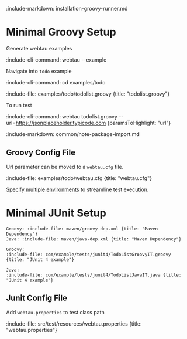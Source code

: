 :include-markdown: installation-groovy-runner.md

# Minimal Groovy Setup

Generate webtau examples 

:include-cli-command: webtau --example

Navigate into `todo` example

:include-cli-command: cd examples/todo

:include-file: examples/todo/todolist.groovy {title: "todolist.groovy"}

To run test

:include-cli-command: webtau todolist.groovy --url=https://jsonplaceholder.typicode.com {paramsToHighlight: "url"}

:include-markdown: common/note-package-import.md

## Groovy Config File

Url parameter can be moved to a `webtau.cfg` file.

:include-file: examples/todo/webtau.cfg {title: "webtau.cfg"}

[Specify multiple environments](configuration/environments) to streamline test execution.

# Minimal JUnit Setup

```tabs
Groovy: :include-file: maven/groovy-dep.xml {title: "Maven Dependency"}
Java: :include-file: maven/java-dep.xml {title: "Maven Dependency"}
```

```tabs
Groovy:
:include-file: com/example/tests/junit4/TodoListGroovyIT.groovy {title: "JUnit 4 example"}
 
Java:
:include-file: com/example/tests/junit4/TodoListJavaIT.java {title: "JUnit 4 example"}
```

## Junit Config File

Add `webtau.properties` to test class path

:include-file: src/test/resources/webtau.properties {title: "webtau.properties"}
